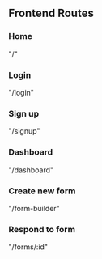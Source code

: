 ## Frontend Routes

### Home
"/"

### Login
"/login"

### Sign up
"/signup"

### Dashboard
"/dashboard"

### Create new form
"/form-builder"

### Respond to form
"/forms/:id"